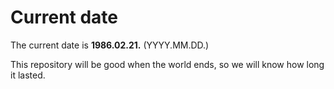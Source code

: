 # Current date

The current date is **1986.02.21.** (YYYY.MM.DD.)

This repository will be good when the world ends, so we will know how long it lasted.